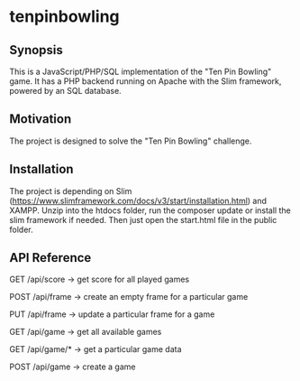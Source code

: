 # tenpinbowling

## Synopsis

This is a JavaScript/PHP/SQL implementation of the "Ten Pin Bowling" game. It has a PHP backend running on Apache with the Slim framework, powered by an SQL database.

## Motivation

The project is designed to solve the "Ten Pin Bowling" challenge.

## Installation

The project is depending on Slim (https://www.slimframework.com/docs/v3/start/installation.html) and XAMPP. Unzip into the htdocs folder, run the composer update or install the slim framework if needed. Then just open the start.html file in the public folder.

## API Reference

GET /api/score -> get score for all played games

POST /api/frame -> create an empty frame for a particular game

PUT /api/frame -> update a particular frame for a game

GET /api/game -> get all available games

GET /api/game/* -> get a particular game data

POST /api/game -> create a game
